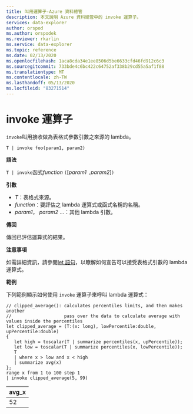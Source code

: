 ```yaml
---
title: 叫用運算子-Azure 資料總管
description: 本文說明 Azure 資料總管中的 invoke 運算子。
services: data-explorer
author: orspod
ms.author: orspodek
ms.reviewer: rkarlin
ms.service: data-explorer
ms.topic: reference
ms.date: 02/13/2020
ms.openlocfilehash: 1aca8cda34e1ee8506d5be6633cfd46fd912c6c3
ms.sourcegitcommit: 733bde4c6bc422c64752af338b29cd55a5af1f88
ms.translationtype: MT
ms.contentlocale: zh-TW
ms.lasthandoff: 05/13/2020
ms.locfileid: "83271514"
---
```

# <a name="invoke-operator"></a>invoke 運算子

`invoke`叫用接收做為表格式參數引數之來源的 lambda。

```kusto
T | invoke foo(param1, param2)
```

**語法**

`T | invoke`函式*function* `(`[*param1* `,`*param2*]`)`

**引數**

* *T*：表格式來源。
* *function*：要評估之 lambda 運算式或函式名稱的名稱。
* *param1*， *param2* ...：其他 lambda 引數。

**傳回**

傳回已評估運算式的結果。

**注意事項**

如需詳細資訊，請參閱[let 語句](./letstatement.md)，以瞭解如何宣告可以接受表格式引數的 lambda 運算式。

**範例**

下列範例顯示如何使用 `invoke` 運算子來呼叫 lambda 運算式：

<!-- csl: https://help.kusto.windows.net:443/KustoMonitoringPersistentDatabase -->
```kusto
// clipped_average(): calculates percentiles limits, and then makes another 
//                    pass over the data to calculate average with values inside the percentiles
let clipped_average = (T:(x: long), lowPercentile:double, upPercentile:double)
{
   let high = toscalar(T | summarize percentiles(x, upPercentile));
   let low = toscalar(T | summarize percentiles(x, lowPercentile));
   T 
   | where x > low and x < high
   | summarize avg(x) 
};
range x from 1 to 100 step 1
| invoke clipped_average(5, 99)
```

|avg_x|
|---|
|52|

